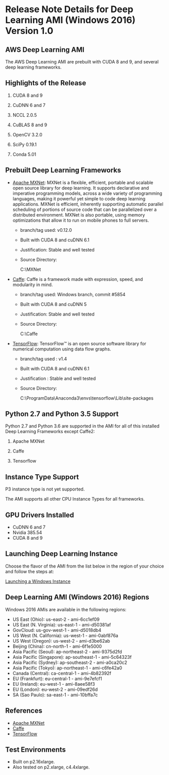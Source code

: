 # Release Note Details for Deep Learning AMI \(Windows 2016\) Version 1\.0<a name="WIN_2016"></a>

## AWS Deep Learning AMI<a name="WIN_2016-dplami"></a>

The AWS Deep Learning AMI are prebuilt with CUDA 8 and 9, and several deep learning frameworks\. 

## Highlights of the Release<a name="WIN_2016-highlights"></a>

1. CUDA 8 and 9

1. CuDNN 6 and 7

1. NCCL 2\.0\.5

1. CuBLAS 8 and 9

1. OpenCV 3\.2\.0

1. SciPy 0\.19\.1

1. Conda 5\.01

## Prebuilt Deep Learning Frameworks<a name="WIN_2016-pdlf"></a>
+ [Apache MXNet](http://mxnet.io/): MXNet is a flexible, efficient, portable and scalable open source library for deep learning\. It supports declarative and imperative programming models, across a wide variety of programming languages, making it powerful yet simple to code deep learning applications\. MXNet is efficient, inherently supporting automatic parallel scheduling of portions of source code that can be parallelized over a distributed environment\. MXNet is also portable, using memory optimizations that allow it to run on mobile phones to full servers\.
  + branch/tag used: v0\.12\.0
  + Built with CUDA 8 and cuDNN 6\.1
  + Justification: Stable and well tested
  + Source Directory:

    C:\\MXNet
+ [Caffe](http://caffe.berkeleyvision.org/): Caffe is a framework made with expression, speed, and modularity in mind\.
  + branch/tag used: Windows branch, commit \#5854
  + Built with CUDA 8 and cuDNN 5
  + Justification: Stable and well tested
  + Source Directory:

    C:\\Caffe
+ [TensorFlow](https://www.tensorflow.org/): TensorFlow™ is an open source software library for numerical computation using data flow graphs\.
  + branch/tag used : v1\.4
  + Built with CUDA 8 and cuDNN 6\.1
  + Justification : Stable and well tested
  + Source Directory:

    C:\\ProgramData\\Anaconda3\\envs\\tensorflow\\Lib\\site\-packages

## Python 2\.7 and Python 3\.5 Support<a name="WIN_2016-pythonsupport"></a>

Python 2\.7 and Python 3\.6 are supported in the AMI for all of this installed Deep Learning Frameworks except Caffe2:

1. Apache MXNet

1. Caffe

1. Tensorflow

## Instance Type Support<a name="WIN_2016-cpu-instance"></a>

P3 instance type is not yet supported\.

The AMI supports all other CPU Instance Types for all frameworks\.

## GPU Drivers Installed<a name="WIN_2016-gpu-drivers"></a>
+ CuDNN 6 and 7
+ Nvidia 385\.54
+ CUDA 8 and 9

## Launching Deep Learning Instance<a name="WIN_2016-launching-dl"></a>

Choose the flavor of the AMI from the list below in the region of your choice and follow the steps at:

[Launching a Windows Instance](http://docs.aws.amazon.com/AWSEC2/latest/WindowsGuide/launching-instance.html)

## Deep Learning AMI \(Windows 2016\) Regions<a name="WIN_2016-windows2016ami"></a>

Windows 2016 AMIs are available in the following regions:
+ US East \(Ohio\): us\-east\-2 \- ami\-6cc1ef09
+ US East \(N\. Virginia\): us\-east\-1 \- ami\-d50381af
+ GovCloud: us\-gov\-west\-1 \- ami\-d5018db4
+ US West \(N\. California\): us\-west\-1 \- ami\-0abf876a
+ US West \(Oregon\): us\-west\-2 \- ami\-d3be62ab
+ Beijing \(China\): cn\-north\-1 \- ami\-6f1e5000
+ Asia Pacific \(Seoul\): ap\-northeast\-2 \- ami\-9375d2fd
+ Asia Pacific \(Singapore\): ap\-southeast\-1 \- ami\-5c64323f
+ Asia Pacific \(Sydney\): ap\-southeast\-2 \- ami\-a0ca20c2
+ Asia Pacific \(Tokyo\): ap\-northeast\-1 \- ami\-c6fe42a0
+ Canada \(Central\): ca\-central\-1 \- ami\-4b82392f
+ EU \(Frankfurt\): eu\-central\-1 \- ami\-9e7efcf1
+ EU \(Ireland\): eu\-west\-1 \- ami\-8aee58f3
+ EU \(London\): eu\-west\-2 \- ami\-09edf26d
+ SA \(Sao Paulo\): sa\-east\-1 \- ami\-10bffa7c

## References<a name="WIN_2016-references"></a>
+ [Apache MXNet](https://mxnet.incubator.apache.org/)
+ [Caffe](http://caffe.berkeleyvision.org/)
+ [TensorFlow](https://www.tensorflow.org)

## Test Environments<a name="WIN_2016-test-environments"></a>
+ Built on p2\.16xlarge\.
+ Also tested on p2\.xlarge, c4\.4xlarge\.